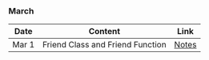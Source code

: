 ### March

|Date|Content|Link|
|---|---|---|
|Mar&nbsp;1|Friend Class and Friend Function|[Notes](/Notes/04_March/00_Mar1/)|
